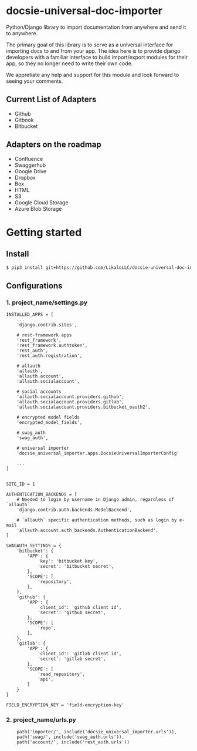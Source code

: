 # docsie-universal-doc-importer
Python/Django library to import documentation from anywhere and send it to anywhere. 

The primary goal of this library is to serve as a universal interface for importing docs to and from your app. The idea here is to provide django developers with a familiar 
interface to build import/export modules for their app, so they no longer need to write their own code. 

We appretiate any help and support for this module and look forward to seeing your comments. 


## Current List of Adapters
- Github
- Gitbook
- Bitbucket


## Adapters on the roadmap
- Confluence
- Swaggerhub
- Google Drive
- Dropbox
- Box
- HTML
- S3
- Google Cloud Storage
- Azure Blob Storage


# Getting started

## Install

```bash
$ pip3 install git+https://github.com/LikaloLLC/docsie-universal-doc-importer
```

## Configurations
### 1. project_name/settings.py
```
INSTALLED_APPS = [
    ...
    'django.contrib.sites',

    # rest-framework apps
    'rest_framework',
    'rest_framework.authtoken',
    'rest_auth',
    'rest_auth.registration',

    # allauth
    'allauth',
    'allauth.account',
    'allauth.socialaccount',

    # social accounts
    'allauth.socialaccount.providers.github',
    'allauth.socialaccount.providers.gitlab',
    'allauth.socialaccount.providers.bitbucket_oauth2',

    # encrypted model fields
    'encrypted_model_fields',

    # swag_auth
    'swag_auth',

    # universal importer
    'docsie_universal_importer.apps.DocsieUniversalImporterConfig'
    
    ...
]


SITE_ID = 1

AUTHENTICATION_BACKENDS = [
    # Needed to login by username in Django admin, regardless of `allauth`
    'django.contrib.auth.backends.ModelBackend',

    # `allauth` specific authentication methods, such as login by e-mail
    'allauth.account.auth_backends.AuthenticationBackend',
]

SWAGAUTH_SETTINGS = {
    'bitbucket': {
        'APP': {
            'key': 'bitbucket key',
            'secret': 'bitbucket secret',
        },
        'SCOPE': [
            'repository',
        ],
    },
    'github': {
        'APP': {
            'client_id': 'github client id',
            'secret': 'github secret',
        },
        'SCOPE': [
            'repo',
        ],
    },
    'gitlab': {
        'APP': {
            'client_id': 'gitlab client id',
            'secret': 'gitlab secret',
        },
        'SCOPE': [
            'read_repository',
            'api',
        ]
    }
}

FIELD_ENCRYPTION_KEY = 'field-encryption-key'
```

### 2. project_name/urls.py
```angular2html
    path('importer/', include('docsie_universal_importer.urls')),
    path('swag/', include('swag_auth.urls')),
    path('account/', include('rest_auth.urls'))
```
